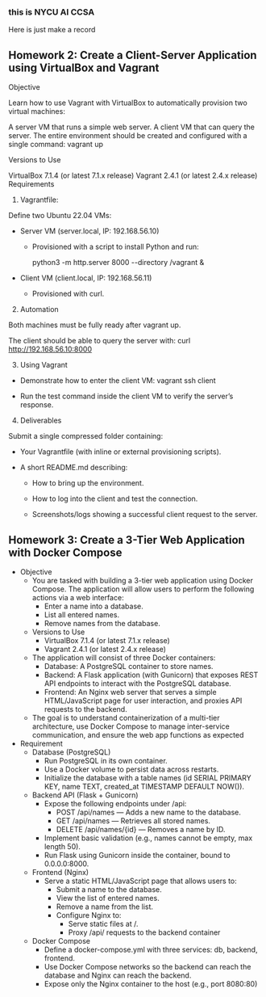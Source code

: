 ### this is NYCU AI CCSA

Here is just make a record

## Homework 2: Create a Client-Server Application using VirtualBox and Vagrant

Objective

Learn how to use Vagrant with VirtualBox to automatically provision two virtual machines:

A server VM that runs a simple web server.
A client VM that can query the server.
The entire environment should be created and configured with a single command: vagrant up

Versions to Use

VirtualBox 7.1.4 (or latest 7.1.x release)
Vagrant 2.4.1 (or latest 2.4.x release)
Requirements

1. Vagrantfile:

Define two Ubuntu 22.04 VMs:

- Server VM (server.local, IP: 192.168.56.10)

   * Provisioned with a script to install Python and run:

      python3 -m http.server 8000 --directory /vagrant &

- Client VM (client.local, IP: 192.168.56.11)

   * Provisioned with curl.

2. Automation

Both machines must be fully ready after vagrant up.

The client should be able to query the server with: curl http://192.168.56.10:8000

3. Using Vagrant

- Demonstrate how to enter the client VM: vagrant ssh client

- Run the test command inside the client VM to verify the server’s response.

4. Deliverables

Submit a single compressed folder containing:

- Your Vagrantfile (with inline or external provisioning scripts).

- A short README.md describing:

   * How to bring up the environment.

   * How to log into the client and test the connection.

   * Screenshots/logs showing a successful client request to the server.


## Homework 3: Create a 3-Tier Web Application with Docker Compose
- Objective
    * You are tasked with building a 3-tier web application using Docker Compose. 
The application will allow users to perform the following actions via a web 
interface:
        * Enter a name into a database.
        * List all entered names.
        * Remove names from the database.
    * Versions to Use
        * VirtualBox 7.1.4 (or latest 7.1.x release)
        * Vagrant 2.4.1 (or latest 2.4.x release)
    * The application will consist of three Docker containers:
        * Database: A PostgreSQL container to store names.
        * Backend: A Flask application (with Gunicorn) that exposes REST API endpoints to interact with the PostgreSQL database.
        *  Frontend: An Nginx web server that serves a simple HTML/JavaScript page for user interaction, and proxies API requests to the backend.
    * The goal is to understand containerization of a multi-tier architecture, use Docker Compose to manage inter-service communication, and ensure the web app functions as expected
- Requirement
    *  Database (PostgreSQL)
        * Run PostgreSQL in its own container.
        * Use a Docker volume to persist data across restarts.
        * Initialize the database with a table names (id SERIAL PRIMARY KEY, name TEXT, created_at TIMESTAMP DEFAULT NOW()).
    * Backend API (Flask + Gunicorn)
        *  Expose the following endpoints under /api:
            * POST /api/names — Adds a new name to the database.
            * GET /api/names — Retrieves all stored names.
            * DELETE /api/names/{id} — Removes a name by ID.
        * Implement basic validation (e.g., names cannot be empty, max length 50).
        * Run Flask using Gunicorn inside the container, bound to 0.0.0.0:8000.
    * Frontend (Nginx)
        *  Serve a static HTML/JavaScript page that allows users to:
            * Submit a name to the database.
            * View the list of entered names.
            * Remove a name from the list.
            * Configure Nginx to:
                * Serve static files at /.
                * Proxy /api/ requests to the backend container
    * Docker Compose
        * Define a docker-compose.yml with three services: db, backend, frontend.
        * Use Docker Compose networks so the backend can reach the database and Nginx can reach the backend.
        * Expose only the Nginx container to the host (e.g., port 8080:80)